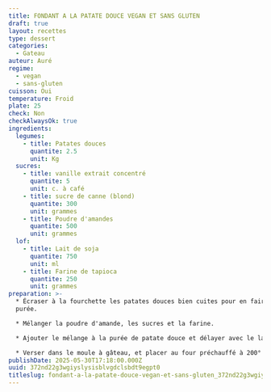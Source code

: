 ```yaml
---
title: FONDANT A LA PATATE DOUCE VEGAN ET SANS GLUTEN
draft: true
layout: recettes
type: dessert
categories:
  - Gateau
auteur: Auré
regime:
  - vegan
  - sans-gluten
cuisson: Oui
temperature: Froid
plate: 25
check: Non
checkAlwaysOk: true
ingredients:
  legumes:
    - title: Patates douces
      quantite: 2.5
      unit: Kg
  sucres:
    - title: vanille extrait concentré
      quantite: 5
      unit: c. à café
    - title: sucre de canne (blond)
      quantite: 300
      unit: grammes
    - title: Poudre d'amandes
      quantite: 500
      unit: grammes
  lof:
    - title: Lait de soja
      quantite: 750
      unit: ml
    - title: Farine de tapioca
      quantite: 250
      unit: grammes
preparation: >-
  * Écraser à la fourchette les patates douces bien cuites pour en faire une
  purée.

  * Mélanger la poudre d'amande, les sucres et la farine.

  * Ajouter le mélange à la purée de patate douce et délayer avec le lait de soja jusqu'à ce que la consistance soit bien homogène.

  * Verser dans le moule à gâteau, et placer au four préchauffé à 200° pendant 35 min au moins.
publishDate: 2025-05-30T17:18:00.000Z
uuid: 372nd22g3wgiyslysisblvgdclsbdt9egpt0
titleslug: fondant-a-la-patate-douce-vegan-et-sans-gluten_372nd22g3wgiyslysisblvgdclsbdt9egpt0
---
```

